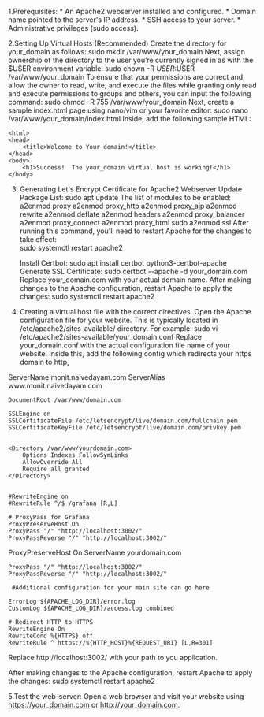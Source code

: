 1.Prerequisites:
    * An Apache2 webserver installed and configured.
    * Domain name pointed to the server's IP address.
    * SSH access to your server.
    * Administrative privileges (sudo access).
    
2.Setting Up Virtual Hosts (Recommended)
   Create the directory for your_domain as follows:
      sudo mkdir /var/www/your_domain
   Next, assign ownership of the directory to the user you’re currently signed in as with the $USER environment variable:
       sudo chown -R $USER:$USER /var/www/your_domain
   To ensure that your permissions are correct and allow the owner to read, write, and execute the files while granting only read and execute permissions to groups and others, you can input the following command:
       sudo chmod -R 755 /var/www/your_domain
  Next, create a sample index.html page using nano/vim or your favorite editor:
      sudo nano /var/www/your_domain/index.html 
  Inside, add the following sample HTML:

    <html>
    <head>
        <title>Welcome to Your_domain!</title>
    </head>
    <body>
        <h1>Success!  The your_domain virtual host is working!</h1>
    </body>
</html>  

3. Generating Let's Encrypt Certificate for Apache2 Webserver
   Update Package List:
          sudo apt update
   The list of modules to be enabled:
          a2enmod proxy
          a2enmod proxy_http
          a2enmod proxy_ajp 
          a2enmod rewrite
          a2enmod deflate
          a2enmod headers
          a2enmod proxy_balancer
          a2enmod proxy_connect
          a2enmod proxy_html
          sudo a2enmod ssl
    After running this command, you'll need to restart Apache for the changes to take effect:      
         sudo systemctl restart apache2
    
   Install Certbot:
         sudo apt install certbot python3-certbot-apache
   Generate SSL Certificate:
      sudo certbot --apache -d your_domain.com
           Replace your_domain.com with your actual domain name.
   After making changes to the Apache configuration, restart Apache to apply the changes:
      sudo systemctl restart apache2

4. Creating a virtual host file with the correct directives.
       Open the Apache configuration file for your website. This is typically located in /etc/apache2/sites-available/ directory.
    For example:    sudo vi /etc/apache2/sites-available/your_domain.conf
      Replace your_domain.conf with the actual configuration file name of your website.
    Inside this, add the following config which redirects your https domain to http,

<VirtualHost monit.naivedayam.com:443>
    ServerName monit.naivedayam.com
    ServerAlias www.monit.naivedayam.com

    DocumentRoot /var/www/domain.com

    SSLEngine on 
    SSLCertificateFile /etc/letsencrypt/live/domain.com/fullchain.pem
    SSLCertificateKeyFile /etc/letsencrypt/live/domain.com/privkey.pem


    <Directory /var/www/yourdomain.com>
        Options Indexes FollowSymLinks
        AllowOverride All
        Require all granted
    </Directory>


    #RewriteEngine on
    #RewriteRule ^/$ /grafana [R,L]

    # ProxyPass for Grafana
    ProxyPreserveHost On
    ProxyPass "/" "http://localhost:3002/"
    ProxyPassReverse "/" "http://localhost:3002/"
</VirtualHost>


<VirtualHost yourdomain.com:80>
    ProxyPreserveHost On
    ServerName yourdomain.com
    
    ProxyPass "/" "http://localhost:3002/"
    ProxyPassReverse "/" "http://localhost:3002/"
   
     #Additional configuration for your main site can go here

    ErrorLog ${APACHE_LOG_DIR}/error.log
    CustomLog ${APACHE_LOG_DIR}/access.log combined

    # Redirect HTTP to HTTPS
    RewriteEngine On
    RewriteCond %{HTTPS} off
    RewriteRule ^ https://%{HTTP_HOST}%{REQUEST_URI} [L,R=301]
</VirtualHost>
 
   Replace http://localhost:3002/ with your path to you application.
 
After making changes to the Apache configuration, restart Apache to apply the changes:
      sudo systemctl restart apache2

5.Test the web-server:
     Open a web browser and visit your website using https://your_domain.com or http://your_domain.com.

